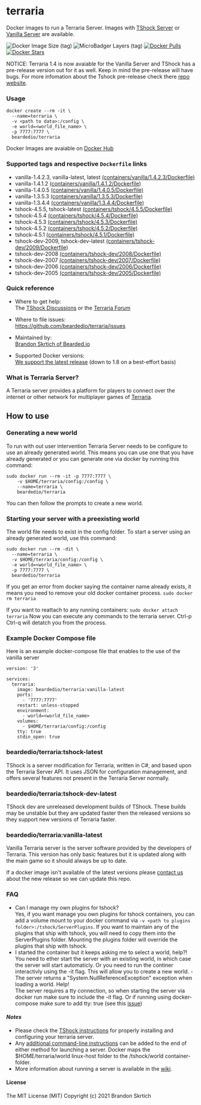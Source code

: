 # terraria

Docker images to run a Terraria Server. Images with [TShock Server](https://github.com/Pryaxis/TShock) or [Vanilla Server](https://terraria.gamepedia.com/Server) are available.


![Docker Image Size (tag)](https://img.shields.io/docker/image-size/beardedio/terraria/latest) ![MicroBadger Layers (tag)](https://img.shields.io/microbadger/layers/beardedio/terraria/latest) [![Docker Pulls](https://img.shields.io/docker/pulls/beardedio/terraria.svg)]() [![Docker Stars](https://img.shields.io/docker/stars/beardedio/terraria.svg)]()

NOTICE: Terraria 1.4 is now avaiable for the Vanilla Server and TShock has a pre-release version out for it as well. Keep in mind the pre-release will have bugs. For more infomation about the Tshock pre-release check there [repo website](https://github.com/Pryaxis/TShock#readme).

### Usage
```
docker create --rm -it \
  --name=terraria \
  -v <path to data>:/config \
  -e world=<world_file_name> \
  -p 7777:7777 \
  beardedio/terraria
```

Docker Images are avaiable on [Docker Hub](https://hub.docker.com/r/beardedio/terraria)

### Supported tags and respective `Dockerfile` links
* vanilla-1.4.2.3, vanilla-latest, latest [(containers/vanilla/1.4.2.3/Dockerfile)](https://github.com/beardedio/terraria/blob/master/containers/vanilla/1.4.2.3/Dockerfile)
* vanilla-1.4.1.2 [(containers/vanilla/1.4.1.2/Dockerfile)](https://github.com/beardedio/terraria/blob/master/containers/vanilla/1.4.1.2/Dockerfile)
* vanilla-1.4.0.5 [(containers/vanilla/1.4.0.5/Dockerfile)](https://github.com/beardedio/terraria/blob/master/containers/vanilla/1.4.0.5/Dockerfile)
* vanilla-1.3.5.3 [(containers/vanilla/1.3.5.3/Dockerfile)](https://github.com/beardedio/terraria/blob/master/containers/vanilla/1.3.5.3/Dockerfile)
* vanilla-1.3.4.4 [(containers/vanilla/1.3.4.4/Dockerfile)](https://github.com/beardedio/terraria/blob/master/containers/vanilla/1.3.4.4/Dockerfile)
* tshock-4.5.5, tshock-latest [(containers/tshock/4.5.5/Dockerfile)](https://github.com/beardedio/terraria/blob/master/containers/tshock/4.5.5/Dockerfile)
* tshock-4.5.4 [(containers/tshock/4.5.4/Dockerfile)](https://github.com/beardedio/terraria/blob/master/containers/tshock/4.5.4/Dockerfile)
* tshock-4.5.3 [(containers/tshock/4.5.3/Dockerfile)](https://github.com/beardedio/terraria/blob/master/containers/tshock/4.5.3/Dockerfile)
* tshock-4.5.2 [(containers/tshock/4.5.2/Dockerfile)](https://github.com/beardedio/terraria/blob/master/containers/tshock/4.5.2/Dockerfile)
* tshock-4.5.1 [(containers/tshock/4.5.1/Dockerfile)](https://github.com/beardedio/terraria/blob/master/containers/tshock/4.5.1/Dockerfile)
* tshock-dev-2009, tshock-dev-latest [(containers/tshock-dev/2009/Dockerfile)](https://github.com/beardedio/terraria/blob/master/containers/tshock-dev/2009/Dockerfile)
* tshock-dev-2008 [(containers/tshock-dev/2008/Dockerfile)](https://github.com/beardedio/terraria/blob/master/containers/tshock-dev/2008/Dockerfile)
* tshock-dev-2007 [(containers/tshock-dev/2007/Dockerfile)](https://github.com/beardedio/terraria/blob/master/containers/tshock-dev/2007/Dockerfile)
* tshock-dev-2006 [(containers/tshock-dev/2006/Dockerfile)](https://github.com/beardedio/terraria/blob/master/containers/tshock-dev/2006/Dockerfile)
* tshock-dev-2005 [(containers/tshock-dev/2005/Dockerfile)](https://github.com/beardedio/terraria/blob/master/containers/tshock-dev/2005/Dockerfile)

### Quick reference
- Where to get help:\
The [TShock Discussions](https://github.com/Pryaxis/TShock/discussions) or the [Terraria Forum](https://forums.terraria.org/index.php?forums/)

- Where to file issues:\
https://github.com/beardedio/terraria/issues

- Maintained by:\
[Brandon Skrtich of Bearded.io](https://www.bearded.io/#footer)

- Supported Docker versions:\
[We support the latest release](https://github.com/docker/docker-ce/releases/latest) (down to 1.8 on a best-effort basis)

### What is Terraria Server?
A Terraria server provides a platform for players to connect over the internet or other network for multiplayer games of [Terraria](https://terraria.org/).

## How to use

### Generating a new world
To run with out user intervention Terraria Server needs to be configure to use an already generated world. This means you can use one that you have already generated or you can generate one via docker by running this command:
```
sudo docker run --rm -it -p 7777:7777 \
    -v $HOME/terraria/config:/config \
    --name=terraria \
    beardedio/terraria
```
You can then follow the prompts to create a new world.

### Starting your server with a preexisting world
The world file needs to exist in the config folder.
To start a server using an already generated world, use this command:
```
sudo docker run --rm -dit \
  --name=terraria \
  -v $HOME/terraria/config:/config \
  -e world=<world_file_name> \
  -p 7777:7777 \
  beardedio/terraria
```

If you get an error from docker saying the container name already exists, it means you need to remove your old docker container process.
`sudo docker rm terraria`

If you want to reattach to any running containers:
`sudo docker attach terraria`
Now you can execute any commands to the terraria server. Ctrl-p Ctrl-q will detatch you from the process.

### Example Docker Compose file
Here is an example docker-compose file that enables to the use of the vanilla server
```
version: '3'

services:
  terraria:
    image: beardedio/terraria:vanilla-latest
    ports:
      - '7777:7777'
    restart: unless-stopped
    environment:
      - world=<world_file_name>
    volumes:
      - $HOME/terraria/config:/config
    tty: true
    stdin_open: true
```

### beardedio/terraria:tshock-latest
TShock is a server modification for Terraria, written in C#, and based upon the Terraria Server API. It uses JSON for configuration management, and offers several features not present in the Terraria Server normally.

### beardedio/terraria:tshock-dev-latest
TShock dev are unreleased development builds of TShock. These builds may be unstable but they are updated faster then the released versions so they support new versions of Terraria faster.

### beardedio/terraria:vanilla-latest
Vanilla Terraria server is the server software provided by the developers of Terraria. This version has only basic features but it is updated along with the main game so it should always be up to date.

If a docker image isn't available of the latest versions please [contact us](https://www.bearded.io/#footer) about the new release so we can update this repo.

### FAQ
- Can I manage my own plugins for tshock?\
Yes, if you want manage you own plugins for tshock containers, you can add a volume mount to your docker command via `-v <path to plugins folder>:/tshock/ServerPlugins`. If you want to maintain any of the plugins that ship with tshock, you will need to copy them into the ServerPlugins folder. Mounting the plugins folder will override the plugins that ship with tshock.
- I started the container but it keeps asking me to select a world, help?!\
You need to ether start the server with an existing world, in which case the server will start automaticly. Or you need to run the continer interactivly using the -it flag. This will allow you to create a new world.
-The server returns a "System.NullReferenceException" exception when loading a world. Help!\
The server requires a tty connection, so when starting the server via docker run make sure to include the -it flag. Or if running using docker-compose make sure to add tty: true (see this [issue](https://github.com/beardedio/terraria/issues/7))

#### *Notes*
* Please check the [TShock instructions](https://tshock.readme.io/docs/getting-started) for properly installing and configuring your terraria server.
* Any [additional command-line instructions](https://tshock.readme.io/docs/command-line-parameters) can be added to the end of either method for launching a server.  Docker maps the $HOME/terraria/world linux-host folder to the /tshock/world container-folder.
* More information about running a server is available in the [wiki](https://terraria.gamepedia.com/Server).

#### License

The MIT License (MIT)
Copyright (c) 2021 Brandon Skrtich
